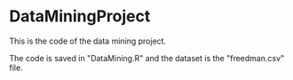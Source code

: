# DataMiningProject
This is the code of the data mining project.

The code is saved in "DataMining.R" and the dataset is the "freedman.csv" file.
